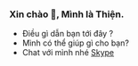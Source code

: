 ### Xin chào 👋, Mình là Thiện.

- Điều gì dẫn bạn tới đây ?
- Mình có thể giúp gì cho bạn?
- Chat với mình nhé [Skype](https://join.skype.com/invite/HDrotZ8hlX69)
